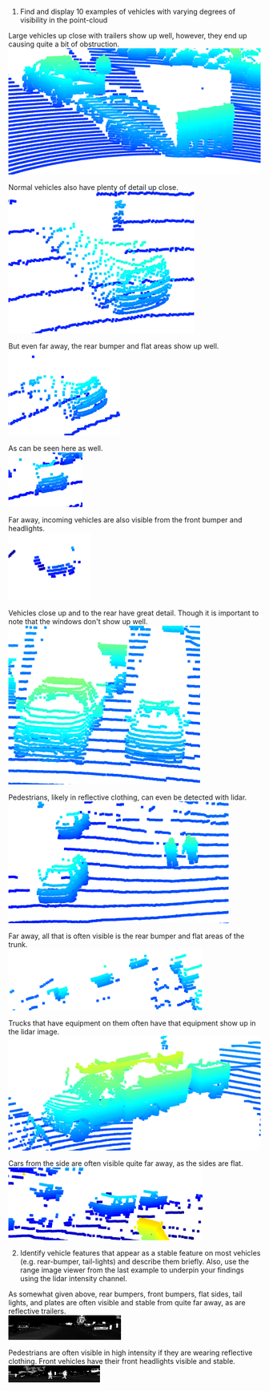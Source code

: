 1. Find and display 10 examples of vehicles with varying degrees of visibility in the point-cloud

Large vehicles up close with trailers show up well, however, they end up causing quite a bit of obstruction.  
<img src="img/s1p2_images/Image1.png"/>

Normal vehicles also have plenty of detail up close.  
<img src="img/s1p2_images/Image2_close.png"/>

But even far away, the rear bumper and flat areas show up well.  
<img src="img/s1p2_images/Image2_far.png"/>

As can be seen here as well.  
<img src="img/s1p2_images/Image3_far.png"/>

Far away, incoming vehicles are also visible from the front bumper and headlights.  
<img src="img/s1p2_images/Image4_far_front.png"/>

Vehicles close up and to the rear have great detail. Though it is important to note that the windows don't show up well.  
<img src="img/s1p2_images/Image5_behind_vehicle.png"/>

Pedestrians, likely in reflective clothing, can even be detected with lidar.  
<img src="img/s1p2_images/Image6_ped.png"/>

Far away, all that is often visible is the rear bumper and flat areas of the trunk.  
<img src="img/s1p2_images/Image7_behind_far.png"/>

Trucks that have equipment on them often have that equipment show up in the lidar image.  
<img src="img/s1p2_images/image8_construction.png"/>

Cars from the side are often visible quite far away, as the sides are flat.  
<img src="img/s1p2_images/image9_side_far.png"/>

2. Identify vehicle features that appear as a stable feature on most vehicles (e.g. rear-bumper, tail-lights) and describe them briefly. Also, use the range image viewer from the last example to underpin your findings using the lidar intensity channel.

As somewhat given above, rear bumpers, front bumpers, flat sides, tail lights, and plates are often visible and stable from quite far away, as are reflective trailers.  
<img src="img/s1p2_images/intensity1 - bumber, tailights,plates.png"/>

Pedestrians are often visible in high intensity if they are wearing reflective clothing. Front vehicles have their front headlights visible and stable.  
<img src="img/s1p2_images/intensity2 - pedestrian,forwardlights.png"/>
